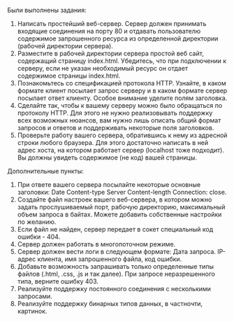 Были выполнены задания:
1. Написать простейший веб-сервер. Сервер должен принимать входящие соединения на порту 80 и отдавать пользователю содержимое запрошенного ресурса из определенной директории (рабочей директории сервера).
2. Разместите в рабочей директории сервера простой веб сайт, содержащий страницу index.html. Убедитесь, что при подключении к серверу, если не указан необходимый ресурс он отдает содержимое страницы index.html.
3. Познакомьтесь со спецификацией протокола HTTP. Узнайте, в каком формате клиент посылает запрос серверу и в каком формате сервер посылает ответ клиенту. Особое внимание уделите полям заголовка.
4. Сделайте так, чтобы к вашему серверу можно было обращаться по протоколу HTTP. Для этого не нужно реализовывать поддержку всех возможных нюансов, вам нужно лишь описать общий формат запросов и ответов и поддерживать некоторые поля заголовков.
5. Проверьте работу вашего сервера, обратившись к нему из адресной строки любого браузера. Для этого достаточно написать в ней адрес хоста, на котором работает сервер (localhost тоже подходит). Вы должны увидеть содержимое (не код) вашей страницы.

Дополнительные пункты:
1. При ответе вашего сервера посылайте некоторые основные заголовки:
Date
Content-type
Server
Content-length
Connection: close.
2. Создайте файл настроек вашего веб-сервера, в котором можно задать прослушиваемый порт, рабочую директорию, максимальный объем запроса в байтах. Можете добавить собственные настройки по желанию.
3. Если файл не найден, сервер передает в сокет специальный код ошибки - 404.
4. Сервер должен работать в многопоточном режиме.
5. Сервер должен вести логи в следующем формате: Дата запроса. IP-адрес клиента, имя запрошенного файла, код ошибки.
6. Добавьте возможность запрашивать только определенные типы файлов (.html, .css, .js и так далее). При запросе неразрешенного типа, верните ошибку 403.
7. Реализуйте поддержку постоянного соединения с несколькими запросами.
8. Реализуйте поддержку бинарных типов данных, в частночти, картинок.
